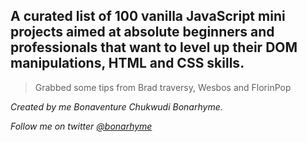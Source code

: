 ## A curated list of 100 vanilla JavaScript mini projects aimed at absolute beginners and professionals that want to level up their DOM manipulations, HTML and CSS skills.

> Grabbed some tips from Brad traversy, Wesbos and FlorinPop

_Created by me Bonaventure Chukwudi Bonarhyme._

_Follow me on twitter [@bonarhyme](!https://twitter.com/bonarhyme)_
